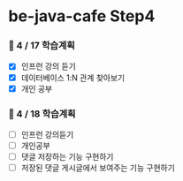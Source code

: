 # be-java-cafe  Step4

### 📌 4 / 17 학습계획

- [x] 인프런 강의 듣기
- [x] 데이터베이스 1:N 관계 찾아보기
- [x] 개인 공부

### 📌 4 / 18 학습계획

- [ ] 인프런 강의듣기
- [ ] 개인공부
- [ ] 댓글 저장하는 기능 구현하기
- [ ] 저장된 댓글 게시글에서 보여주는 기능 구현하기
